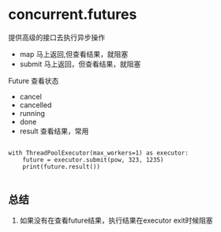 # concurrent.futures 

提供高级的接口去执行异步操作

+ map 马上返回,但查看结果，就阻塞
+ submit 马上返回，但查看结果，就阻塞


Future
查看状态
+ cancel
+ cancelled
+ running
+ done
+ result 查看结果，常用



```

with ThreadPoolExecutor(max_workers=1) as executor:
    future = executor.submit(pow, 323, 1235)
    print(future.result())


```

## 总结

1. 如果没有在查看future结果，执行结果在executor exit时候阻塞
